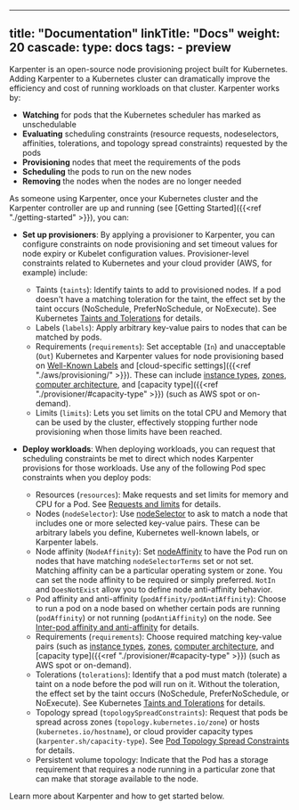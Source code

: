 
---
title: "Documentation"
linkTitle: "Docs"
weight: 20
cascade:
  type: docs
  tags:
    - preview
---
Karpenter is an open-source node provisioning project built for Kubernetes.
Adding Karpenter to a Kubernetes cluster can dramatically improve the efficiency and cost of running workloads on that cluster.
Karpenter works by:

* **Watching** for pods that the Kubernetes scheduler has marked as unschedulable
* **Evaluating** scheduling constraints (resource requests, nodeselectors, affinities, tolerations, and topology spread constraints) requested by the pods
* **Provisioning** nodes that meet the requirements of the pods
* **Scheduling** the pods to run on the new nodes
* **Removing** the nodes when the nodes are no longer needed

As someone using Karpenter, once your Kubernetes cluster and the Karpenter controller are up and running (see [Getting Started]({{<ref "./getting-started" >}}), you can:

* **Set up provisioners**: By applying a provisioner to Karpenter, you can configure constraints on node provisioning and set timeout values for node expiry or Kubelet configuration values.
Provisioner-level constraints related to Kubernetes and your cloud provider (AWS, for example) include:

  - Taints (`taints`): Identify taints to add to provisioned nodes. If a pod doesn't have a matching toleration for the taint, the effect set by the taint occurs (NoSchedule, PreferNoSchedule, or NoExecute). See Kubernetes [Taints and Tolerations](https://kubernetes.io/docs/concepts/scheduling-eviction/taint-and-toleration/) for details.
  - Labels (`labels`): Apply arbitrary key-value pairs to nodes that can be matched by pods.
  - Requirements (`requirements`): Set acceptable (`In`) and unacceptable (`Out`) Kubernetes and Karpenter values for node provisioning based on [Well-Known Labels](https://kubernetes.io/docs/reference/labels-annotations-taints/) and [cloud-specific settings]({{<ref "./aws/provisioning/" >}}). These can include [instance types](https://kubernetes.io/docs/reference/labels-annotations-taints/#nodekubernetesioinstance-type), [zones](https://kubernetes.io/docs/reference/labels-annotations-taints/#topologykubernetesiozone), [computer architecture](https://kubernetes.io/docs/reference/labels-annotations-taints/#kubernetes-io-arch), and [capacity type]({{<ref "./provisioner/#capacity-type" >}}) (such as AWS spot or on-demand).
  - Limits (`limits`): Lets you set limits on the total CPU and Memory that can be used by the cluster, effectively stopping further node provisioning when those limits have been reached.

* **Deploy workloads**: When deploying workloads, you can request that scheduling constraints be met to direct which nodes Karpenter provisions for those workloads. Use any of the following Pod spec constraints when you deploy pods:

  - Resources (`resources`): Make requests and set limits for memory and CPU for a Pod. See [Requests and limits](https://kubernetes.io/docs/concepts/configuration/manage-resources-containers/#requests-and-limits) for details.
  - Nodes (`nodeSelector`): Use [nodeSelector](https://kubernetes.io/docs/concepts/scheduling-eviction/assign-pod-node/#nodeselector) to ask to match a node that includes one or more selected key-value pairs. These can be arbitrary labels you define, Kubernetes well-known labels, or Karpenter labels.
  - Node affinity (`NodeAffinity`): Set [nodeAffinity](https://kubernetes.io/docs/concepts/scheduling-eviction/assign-pod-node/#node-affinity) to have the Pod run on nodes that have matching `nodeSelectorTerms` set or not set. Matching affinity can be a particular operating system or zone. You can set the node affinity to be required or simply preferred. `NotIn` and `DoesNotExist` allow you to define node anti-affinity behavior.
  - Pod affinity and anti-affinity (`podAffinity/podAntiAffinity`): Choose to run a pod on a node based on whether certain pods are running (`podAffinity`) or not running (`podAntiAffinity`) on the node. See [Inter-pod affinity and anti-affinity](https://kubernetes.io/docs/concepts/scheduling-eviction/assign-pod-node/#inter-pod-affinity-and-anti-affinity) for details.
  - Requirements (`requirements`): Choose required matching key-value pairs (such as [instance types](https://kubernetes.io/docs/reference/labels-annotations-taints/#nodekubernetesioinstance-type), [zones](https://kubernetes.io/docs/reference/labels-annotations-taints/#topologykubernetesiozone), [computer architecture](https://kubernetes.io/docs/reference/labels-annotations-taints/#kubernetes-io-arch), and [capacity type]({{<ref "./provisioner/#capacity-type" >}}) (such as AWS spot or on-demand).
  - Tolerations (`tolerations`): Identify that a pod must match (tolerate) a taint on a node before the pod will run on it. Without the toleration, the effect set by the taint occurs (NoSchedule, PreferNoSchedule, or NoExecute). See Kubernetes [Taints and Tolerations](https://kubernetes.io/docs/concepts/scheduling-eviction/taint-and-toleration/) for details.
  - Topology spread (`topologySpreadConstraints`): Request that pods be spread across zones (`topology.kubernetes.io/zone`) or hosts (`kubernetes.io/hostname`), or cloud provider capacity types (`karpenter.sh/capacity-type`). See [Pod Topology Spread Constraints](https://kubernetes.io/docs/concepts/workloads/pods/pod-topology-spread-constraints/) for details.
  - Persistent volume topology: Indicate that the Pod has a storage requirement that requires a node running in a particular zone that can make that storage available to the node.

Learn more about Karpenter and how to get started below.
